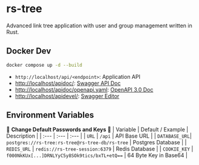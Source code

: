 # rs-tree

Advanced link tree application with user and group management written in Rust.

## Docker Dev

```sh
docker compose up -d --build
```

- `http://localhost/api/<endpoint>`: Application API
- <http://localhost/apidoc/>: [Swagger API Doc](https://swagger.io/tools/swagger-ui/)
- <http://localhost/apidoc/openapi.yaml>: [OpenAPI 3.0 Doc](https://swagger.io/specification/v3/)
- <http://localhost/apidevel/>: [Swagger Editor](https://swagger.io/tools/swagger-editor/)

## Environment Variables
:rotating_light: **Change Default Passwords and Keys** :rotating_light:
| Variable      | Default / Example                               | Description           |
| :---          | :---                                            | :---                  |
| `URL`         | `/api`                                          | API Base URL          |
| `DATABASE_URL`| `postgres://rs-tree:rs-tree@rs-tree-db/rs-tree` | Postgres Database     |
| `REDIS_URL`   | `redis://rs-tree-session:6379`                  | Redis Database        |
| `COOKIE_KEY`  | `f000NkKUx[...]DRNLYyC5y8SOk9tics/bxTL+etQ==`   | 64 Byte Key in Base64 |